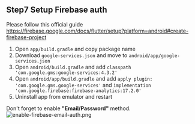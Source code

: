 ## Step7 Setup Firebase auth
Please follow this official guide
https://firebase.google.com/docs/flutter/setup?platform=android#create-firebase-project


1. Open `app/build.gradle` and copy package name
2. Download `google-services.json` and move to `android/app/google-services.json`
3. Open `android/build.gradle` and add `classpath 'com.google.gms:google-services:4.3.2'`
4. Open `android/app/build.gradle` and add `apply plugin: 'com.google.gms.google-services'` and `implementation 'com.google.firebase:firebase-analytics:17.2.0'`
5. Uninstall app from emulator and restart
 
Don't forget to enable **"Email/Password"** method.
![enable-firebase-email-auth.png](https://storage.googleapis.com/coderhackers-assets/flutter_firebase_firestore_crud2a/enable-firebase-email-auth.png)

